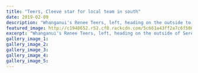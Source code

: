 ```yaml
---
title: "Teers, Cleeve star for local team in south"
date: 2019-02-09
description: "Whanganui's Renee Teers, left, heading on the outside to win the Intermediate Women's 500m in Timaru last weekend..."
featured_image: http://c1940652.r52.cf0.rackcdn.com/5c661a43ff2a7c6f500001c4/Renee-Teers-Chron-9.2.19.jpg
excerpt: "Whanganui's Renee Teers, left, heading on the outside of Serenity Griffith, Ella Benson, and Charlotte Clarke to win the Intermediate Women's 500m in Timaru last weekend."
gallery_image_1: 
gallery_image_2: 
gallery_image_3: 
gallery_image_4: 
gallery_image_5: 
---
```

